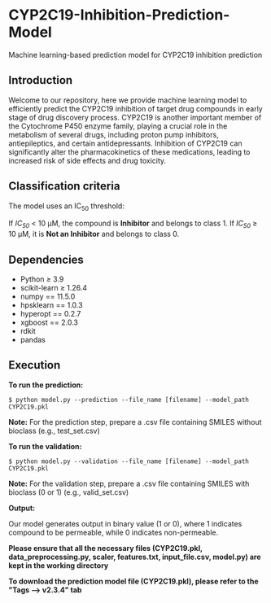 # CYP2C19-Inhibition-Prediction-Model
Machine learning-based prediction model for CYP2C19 inhibition prediction

## Introduction ## 

Welcome to our repository, here we provide machine learning model to efficiently predict the CYP2C19 inhibition of target drug compounds in early stage of drug discovery process. CYP2C19 is another important member of the Cytochrome P450 enzyme family, playing a crucial role in the metabolism of several drugs, including proton pump inhibitors, antiepileptics, and certain antidepressants. Inhibition of CYP2C19 can significantly alter the pharmacokinetics of these medications, leading to increased risk of side effects and drug toxicity.

## Classification criteria ##
The model uses an IC<sub>50</sub> threshold:

</strong> If <em>IC<sub>50</sub></em> < 10 μM, the compound is <strong>Inhibitor</strong> and belongs to class 1. If <em>IC<sub>50</sub></em> ≥ 10 μM, it is <strong>Not an Inhibitor</strong> and belongs to class 0.

## Dependencies ##

- Python ≥ 3.9
- scikit-learn ≥ 1.26.4
- numpy == 11.5.0
- hpsklearn == 1.0.3
- hyperopt == 0.2.7
- xgboost == 2.0.3
- rdkit
- pandas

## Execution ##
**To run the prediction:**

```
$ python model.py --prediction --file_name [filename] --model_path CYP2C19.pkl
```
<strong>Note:</strong> For the prediction step, prepare a .csv file containing SMILES without bioclass (e.g., test_set.csv)

**To run the validation:**

```
$ python model.py --validation --file_name [filename] --model_path CYP2C19.pkl
```
<strong>Note:</strong> For the validation step, prepare a .csv file containing SMILES with bioclass (0 or 1) (e.g., valid_set.csv)

**Output:**

Our model generates output in binary value (1 or 0), where 1 indicates compound to be permeable, while 0 indicates non-permeable.

 
**Please ensure that all the necessary files (CYP2C19.pkl, data_preprocessing.py, scaler, features.txt, input_file.csv, model.py) are kept in the working directory**

**To download the prediction model file (CYP2C19.pkl), please refer to the "Tags --> v2.3.4" tab**
